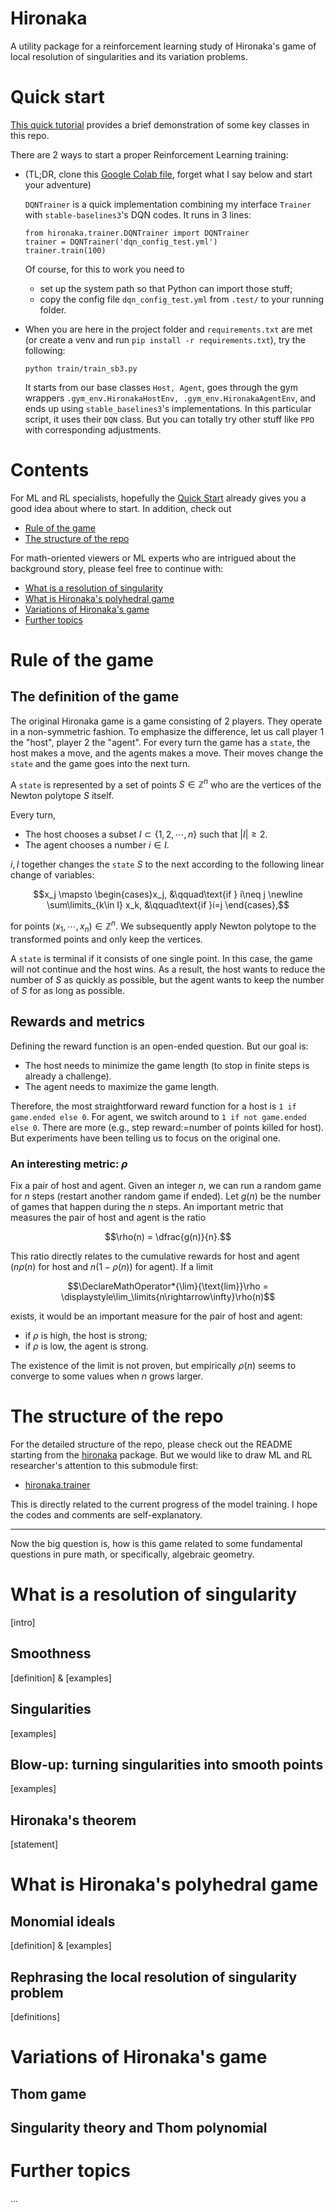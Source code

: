 # Hironaka

A utility package for a reinforcement learning study of Hironaka's game of local resolution of singularities and its
variation problems.

# Quick start
[This quick tutorial](https://cocalc.com/share/public_paths/5db3252a0bcb8d068aad2ee53bf5a1ce85753ebf) provides a brief
demonstration of some key classes in this repo.

There are 2 ways to start a proper Reinforcement Learning training:
- (TL;DR, clone this [Google Colab file](https://colab.research.google.com/drive/1nVnVA6cyg0GT5qTadJTJH7aU6smgopLm?usp=sharing), forget what I say below and start your adventure)

    `DQNTrainer` is a quick implementation combining my interface `Trainer` with `stable-baselines3`'s DQN codes. It runs in 3 lines:
    ```
    from hironaka.trainer.DQNTrainer import DQNTrainer
    trainer = DQNTrainer('dqn_config_test.yml')
    trainer.train(100)
    ```
  Of course, for this to work you need to 
  - set up the system path so that Python can import those stuff;
  - copy the config file `dqn_config_test.yml` from `.test/` to your running folder.
- When you are here in the project folder and `requirements.txt` are met (or create a venv and run `pip install -r requirements.txt`), try the following:
    ```
    python train/train_sb3.py
    ```
  It starts from our base classes `Host, Agent`, goes through the gym wrappers `.gym_env.HironakaHostEnv, .gym_env.HironakaAgentEnv`, and ends up using `stable_baselines3`'s implementations. In this particular script, it uses their `DQN` class. But you can totally try other stuff like `PPO` with corresponding adjustments.

# Contents

For ML and RL specialists, hopefully the [Quick Start](#quick-start) already gives you a good idea about where to start. In addition, check out

- [Rule of the game](#rule-of-the-game)
- [The structure of the repo](#the-structure-of-the-repo)

For math-oriented viewers or ML experts who are intrigued about the background story, please feel free to continue with:

- [What is a resolution of singularity](#what-is-a-resolution-of-singularity)
- [What is Hironaka's polyhedral game](#what-is-hironakas-polyhedral-game)
- [Variations of Hironaka's game](#variations-of-hironakas-game)
- [Further topics](#further-topics)

# Rule of the game

## The definition of the game

The original Hironaka game is a game consisting of 2 players. They operate in a non-symmetric fashion. To emphasize the
difference, let us call player 1 the "host", player 2 the "agent". For every turn the game has a `state`, the host makes
a move, and the agents makes a move. Their moves change the `state` and the game goes into the next turn.

A `state` is represented by a set of points $S\in\mathbb Z^n$ who are the vertices of the Newton polytope $S$ itself.

Every turn,

- The host chooses a subset $I\subset \{1,2,\cdots, n\}$ such that $|I|\geq 2$.
- The agent chooses a number $i\in I$.

$i, I$ together changes the `state` $S$ to the next according to the following linear change of variables:

$$x_j \mapsto \begin{cases}x_j, &\qquad\text{if } i\neq j \newline \sum\limits_{k\in I} x_k, &\qquad\text{if }i=j
\end{cases},$$

for points $(x_1,\cdots,x_n)\in \mathbb Z^n$. We subsequently apply Newton polytope to the transformed points and only
keep the vertices.

A `state` is terminal if it consists of one single point. In this case, the game will not continue and the host wins. As
a result, the host wants to reduce the number of $S$ as quickly as possible, but the agent wants to keep the number of
$S$ for as long as possible.

## Rewards and metrics

Defining the reward function is an open-ended question. But our goal is:
- The host needs to minimize the game length (to stop in finite steps is already a challenge).
- The agent needs to maximize the game length.

Therefore, the most straightforward reward function for a host is `1 if game.ended else 0`. For agent, we switch around to `1 if not game.ended else 0`. There are more (e.g., step reward:=number of points killed for host). But experiments have been telling us to focus on the original one.

### An interesting metric: $\rho$
Fix a pair of host and agent. Given an integer $n$, we can run a random game for $n$ steps (restart another random game if ended). Let $g(n)$ be the number of games that happen during the $n$ steps. An important metric that measures the pair of host and agent is the ratio

$$\rho(n) = \dfrac{g(n)}{n}.$$

This ratio directly relates to the cumulative rewards for host and agent ($n\rho(n)$ for host and $n(1-\rho(n))$ for agent). If a limit

$$\DeclareMathOperator*{\lim}{\text{lim}}\rho = \displaystyle\lim_\limits{n\rightarrow\infty}\rho(n)$$

exists, it would be an important measure for the pair of host and agent: 
- if $\rho$ is high, the host is strong; 
- if $\rho$ is low, the agent is strong. 

The existence of the limit is not proven, but empirically $\rho(n)$ seems to converge to some values when $n$ grows larger.

# The structure of the repo
For the detailed structure of the repo, please check out the README starting from the [hironaka](hironaka) package. But we would like to draw ML and RL researcher's attention to this submodule first:
 - [hironaka.trainer](hironaka/trainer)

This is directly related to the current progress of the model training. I hope the codes and comments are self-explanatory.

---
Now the big question is, how is this game related to some fundamental questions in pure math, or specifically, algebraic
geometry.

# What is a resolution of singularity

[intro]

## Smoothness

[definition] & [examples]

## Singularities

[examples]

## Blow-up: turning singularities into smooth points

[examples]

## Hironaka's theorem

[statement]

# What is Hironaka's polyhedral game

## Monomial ideals

[definition] & [examples]

## Rephrasing the local resolution of singularity problem

[definitions]

# Variations of Hironaka's game

## Thom game

## Singularity theory and Thom polynomial

# Further topics

...

